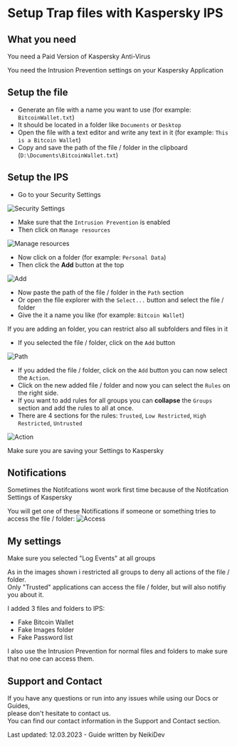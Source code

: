 # Setup Trap files with Kaspersky IPS

## What you need

<p class="tip">You need a Paid Version of Kaspersky Anti-Virus</p>

<p class="tip">You need the Intrusion Prevention settings on your Kaspersky Application </p>

## Setup the file

* Generate an file with a name you want to use (for example: `BitcoinWallet.txt`) 
* It should be located in a folder like `Documents` or `Desktop` 
* Open the file with a text editor and write any text in it (for example: `This is a Bitcoin Wallet`)
* Copy and save the path of the file / folder in the clipboard (`D:\Documents\BitcoinWallet.txt`)

## Setup the IPS

* Go to your Security Settings

![Security Settings](https://cdn.discordapp.com/attachments/1072423497634164787/1084848480008278056/avpui_kvFYRxCREr.png)

* Make sure that the `Intrusion Prevention` is enabled
* Then click on `Manage resources`

![Manage resources](https://cdn.discordapp.com/attachments/1072423497634164787/1084849120763719793/avpui_wqFS4It07n.png)

* Now click on a folder (for example: `Personal Data`)
* Then click the **Add** button at the top

![Add](https://cdn.discordapp.com/attachments/1072423497634164787/1084849842079137934/avpui_zvmHwBQGFH.png)

* Now paste the path of the file / folder in the `Path` section
* Or open the file explorer with the `Select...` button and select the file / folder
* Give the it a name you like (for example: `Bitcoin Wallet`)

<p class="warn"> If you are adding an folder, you can restrict also all subfolders and files in it </p> 

* If you selected the file / folder, click on the `Add` button

![Path](https://cdn.discordapp.com/attachments/1072423497634164787/1084850120819998883/avpui_9nnDweCkNL.png)

* If you added the file / folder, click on the `Add` button you can now select the `Action`.
* Click on the new added file / folder and now you can select the `Rules` on the right side.
* If you want to add rules for all groups you can **collapse** the `Groups` section and add the rules to all at once.
* There are 4 sections for the rules: `Trusted`, `Low Restricted`, `High Restricted`, `Untrusted`

![Action](https://cdn.discordapp.com/attachments/1072423497634164787/1084852090179960862/avpui_vmJtIOnVWm.png)

<p class="tip"> Make sure you are saving your Settings to Kaspersky </p>

## Notifications

<p class="tip"> Sometimes the Notifcations wont work first time because of the Notifcation Settings of Kaspersky </p>

You will get one of these Notifications if someone or something tries to access the file / folder:
![Access](https://cdn.discordapp.com/attachments/1073592385327607942/1084853515542868059/Code_3b6M8vYxUH.png)

## My settings

<p class="warn"> Make sure you selected "Log Events" at all groups </p>

As in the images shown i restricted all groups to deny all actions of the file / folder. <br>
Only "Trusted" applications can access the file / folder, but will also notifiy you about it.

I added 3 files and folders to IPS:
* Fake Bitcoin Wallet
* Fake Images folder
* Fake Password list

I also use the Intrusion Prevention for normal files and folders to make sure that no one can access them.

## Support and Contact
If you have any questions or run into any issues while using our Docs or Guides,  <br>
please don't hesitate to contact us. <br>
You can find our contact information in the Support and Contact section.

<p class="warn"> Last updated: 12.03.2023 - Guide written by NeikiDev </p>